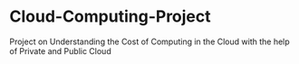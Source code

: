 # Cloud-Computing-Project
Project on Understanding the Cost of Computing in the Cloud with the help of Private and Public Cloud
